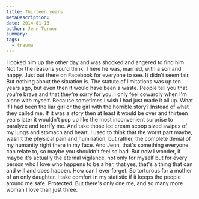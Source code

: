 ```yaml
---
title: Thirteen years
metaDescription: 
date: 2014-01-13
author: Jenn Turner
summary: 
tags:
  - trauma
---
```


I looked him up the other day and was shocked and angered to find him. Not for the reasons you'd think. There he was, married, with a son and happy. Just out there on Facebook for everyone to see. It didn't seem fair. But nothing about the situation is. The statute of limitations was up ten years ago, but even then it would have been a waste. People tell you that you're brave and that they're sorry for you. I only feel cowardly when I'm alone with myself. Because sometimes I wish I had just made it all up. What if I had been the liar girl or the girl with the horrible story? Instead of what they called me. If it was a story then at least it would be over and thirteen years later it wouldn't pop up like the most inconvenient surprise to paralyze and terrify me. And take those ice cream scoop sized swipes of my lungs and stomach and heart. I used to think that the worst part maybe, wasn't the physical pain and humiliation, but rather, the complete denial of my humanity right there in my face. And Jenn, that's something everyone can relate to, so maybe you shouldn't feel so bad.  But now I wonder, if maybe it's actually the eternal vigilance, not only for myself but for every person who I love who happens to be a her, that yes, that's a thing that can and will and does happen. How can I ever forget. So torturous for a mother of an only daughter. I take comfort in my statistic if it keeps the people around me safe. Protected. But there's only one me, and so many more woman I love than just three.